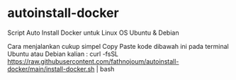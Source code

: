 # autoinstall-docker
Script Auto Install Docker untuk Linux OS Ubuntu & Debian

Cara menjalankan cukup simpel
Copy Paste kode dibawah ini pada terminal Ubuntu atau Debian kalian :
curl -fsSL https://raw.githubusercontent.com/fathnojoum/autoinstall-docker/main/install-docker.sh | bash
